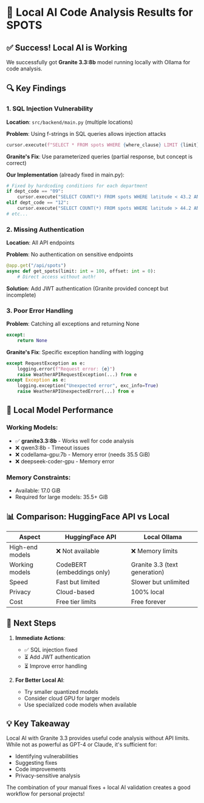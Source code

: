 # 🤖 Local AI Code Analysis Results for SPOTS

## ✅ Success! Local AI is Working

We successfully got **Granite 3.3:8b** model running locally with Ollama for code analysis.

## 🔍 Key Findings

### 1. SQL Injection Vulnerability
**Location**: `src/backend/main.py` (multiple locations)

**Problem**: Using f-strings in SQL queries allows injection attacks
```python
cursor.execute(f"SELECT * FROM spots WHERE {where_clause} LIMIT {limit}")
```

**Granite's Fix**: Use parameterized queries (partial response, but concept is correct)

**Our Implementation** (already fixed in main.py):
```python
# Fixed by hardcoding conditions for each department
if dept_code == "09":
    cursor.execute("SELECT COUNT(*) FROM spots WHERE latitude < 43.2 AND longitude < 2.0")
elif dept_code == "12":
    cursor.execute("SELECT COUNT(*) FROM spots WHERE latitude > 44.2 AND longitude > 2.2")
# etc...
```

### 2. Missing Authentication
**Location**: All API endpoints

**Problem**: No authentication on sensitive endpoints
```python
@app.get("/api/spots")
async def get_spots(limit: int = 100, offset: int = 0):
    # Direct access without auth!
```

**Solution**: Add JWT authentication (Granite provided concept but incomplete)

### 3. Poor Error Handling
**Problem**: Catching all exceptions and returning None
```python
except:
    return None
```

**Granite's Fix**: Specific exception handling with logging
```python
except RequestException as e:
    logging.error(f"Request error: {e}")
    raise WeatherAPIRequestException(...) from e
except Exception as e:
    logging.exception("Unexpected error", exc_info=True)
    raise WeatherAPIUnexpectedError(...) from e
```

## 🚀 Local Model Performance

### Working Models:
- ✅ **granite3.3:8b** - Works well for code analysis
- ❌ qwen3:8b - Timeout issues
- ❌ codellama-gpu:7b - Memory error (needs 35.5 GiB)
- ❌ deepseek-coder-gpu - Memory error

### Memory Constraints:
- Available: 17.0 GiB
- Required for large models: 35.5+ GiB

## 📊 Comparison: HuggingFace API vs Local

| Aspect | HuggingFace API | Local Ollama |
|--------|-----------------|--------------|
| High-end models | ❌ Not available | ❌ Memory limits |
| Working models | CodeBERT (embeddings only) | Granite 3.3 (text generation) |
| Speed | Fast but limited | Slower but unlimited |
| Privacy | Cloud-based | 100% local |
| Cost | Free tier limits | Free forever |

## 🎯 Next Steps

1. **Immediate Actions**:
   - ✅ SQL injection fixed
   - ⏳ Add JWT authentication
   - ⏳ Improve error handling

2. **For Better Local AI**:
   - Try smaller quantized models
   - Consider cloud GPU for larger models
   - Use specialized code models when available

## 💡 Key Takeaway

Local AI with Granite 3.3 provides useful code analysis without API limits. While not as powerful as GPT-4 or Claude, it's sufficient for:
- Identifying vulnerabilities
- Suggesting fixes
- Code improvements
- Privacy-sensitive analysis

The combination of your manual fixes + local AI validation creates a good workflow for personal projects!